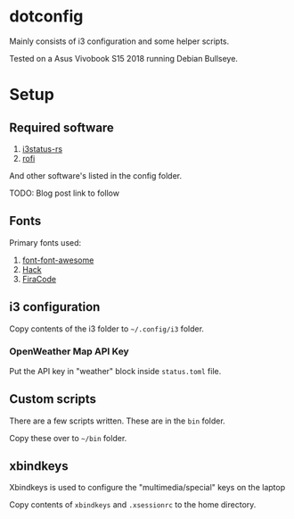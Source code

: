 # dotconfig

Mainly consists of i3 configuration and some helper scripts.

Tested on a Asus Vivobook S15 2018 running Debian Bullseye.

# Setup
## Required software
1. [i3status-rs](https://github.com/greshake/i3status-rust)
2. [rofi](https://packages.debian.org/bullseye/rofi)

And other software's listed in the config folder.

TODO: Blog post link to follow

## Fonts
Primary fonts used:
1. [font-font-awesome](https://packages.debian.org/bullseye/fonts-font-awesome)
2. [Hack](https://github.com/source-foundry/Hack)
3. [FiraCode](https://github.com/tonsky/FiraCode)

## i3 configuration
Copy contents of the i3 folder to `~/.config/i3` folder.

### OpenWeather Map API Key
Put the API key in "weather" block inside `status.toml` file.

## Custom scripts
There are a few scripts written. These are in the `bin` folder.

Copy these over to `~/bin` folder.

## xbindkeys
Xbindkeys is used to configure the "multimedia/special" keys on the laptop

Copy contents of `xbindkeys` and `.xsessionrc` to the home directory.

